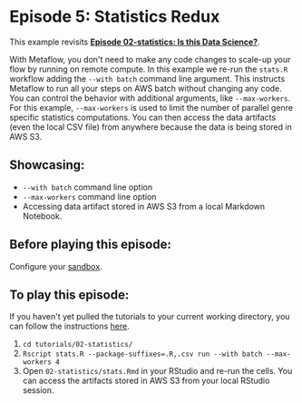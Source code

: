 # Episode 5: Statistics Redux

This example revisits [**Episode 02-statistics: Is this Data Science?**](../season-1-the-local-experience/episode02.md).

With Metaflow, you don't need to make any code changes to scale-up your flow by running on remote compute. In this example we re-run the `stats.R` workflow adding the `--with batch` command line argument. This instructs Metaflow to run all your steps on AWS batch without changing any code. You can control the behavior with additional arguments, like `--max-workers`. For this example, `--max-workers` is used to limit the number of parallel genre specific statistics computations. You can then access the data artifacts \(even the local CSV file\) from anywhere because the data is being stored in AWS S3.

## Showcasing:

- `--with batch` command line option
- `--max-workers` command line option
- Accessing data artifact stored in AWS S3 from a local Markdown Notebook.

## Before playing this episode:

Configure your [sandbox](../../../metaflow-on-aws/metaflow-sandbox.md).

## To play this episode:

If you haven't yet pulled the tutorials to your current working directory, you can follow the instructions [here](../#pull-tutorials).

1. `cd tutorials/02-statistics/`
2. `Rscript stats.R --package-suffixes=.R,.csv run --with batch --max-workers 4`
3. Open `02-statistics/stats.Rmd` in your RStudio and re-run the cells. You can access the artifacts stored in AWS S3 from your local RStudio session.
